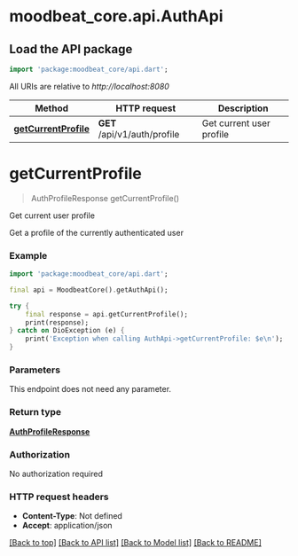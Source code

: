 # moodbeat_core.api.AuthApi

## Load the API package
```dart
import 'package:moodbeat_core/api.dart';
```

All URIs are relative to *http://localhost:8080*

Method | HTTP request | Description
------------- | ------------- | -------------
[**getCurrentProfile**](AuthApi.md#getcurrentprofile) | **GET** /api/v1/auth/profile | Get current user profile


# **getCurrentProfile**
> AuthProfileResponse getCurrentProfile()

Get current user profile

Get a profile of the currently authenticated user

### Example
```dart
import 'package:moodbeat_core/api.dart';

final api = MoodbeatCore().getAuthApi();

try {
    final response = api.getCurrentProfile();
    print(response);
} catch on DioException (e) {
    print('Exception when calling AuthApi->getCurrentProfile: $e\n');
}
```

### Parameters
This endpoint does not need any parameter.

### Return type

[**AuthProfileResponse**](AuthProfileResponse.md)

### Authorization

No authorization required

### HTTP request headers

 - **Content-Type**: Not defined
 - **Accept**: application/json

[[Back to top]](#) [[Back to API list]](../README.md#documentation-for-api-endpoints) [[Back to Model list]](../README.md#documentation-for-models) [[Back to README]](../README.md)

